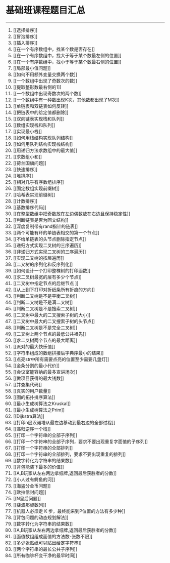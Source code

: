 # 基础班课程题目汇总


---
1. [[选择排序]]
1. [[冒泡排序]]
1. [[插入排序]]
1. [[在一个有序数组中，找某个数是否存在]]
1. [[在一个有序数组中，找大于等于某个数最左侧的位置]]
1. [[在一个有序数组中，找小于等于某个数最右侧的位置]]
1. [[局部最小值问题]]
1. [[如何不用额外变量交换两个数]]
1. [[一个数组中出现了奇数次的数]]
1. [[提取整形数最右侧的1]]
1. [[一个数组中出现奇数次的两个数]]
1. [[一个数组中有一种数出现K次，其他数都出现了M次]]
1. [[单链表和双链表如何反转]]
1. [[把链表中的给定值都删除]]
1. [[双向链表实现栈和队列]]
1. [[数组实现栈和队列]]
1. [[实现最小栈]]
1. [[如何用栈结构实现队列结构]]
1. [[如何用队列结构实现栈结构]]
1. [[用递归方法求数组中的最大值]]
1. [[求数组小和]]
1. [[荷兰国旗问题]]
1. [[快速排序]]
1. [[堆排序]]
1. [[相对几乎有序数组排序]]
1. [[固定数组实现前缀树]]
1. [[哈希表实现前缀树]]
1. [[计数排序]]
1. [[基数排序代码]]
1. [[在整型数组中把奇数放在左边偶数放在右边且保持稳定性]]
1. [[判断链表是否为回文结构]]
1. [[深度复制带有rand指针的链表]]
1. [[两个可能有环的单链表相交的第一个节点]]
1. [[不给单链表的头节点删除指定节点]]
1. [[递归方式实现二叉树的三序遍历]]
1. [[非递归方式实现二叉树的三序遍历]]
1. [[实现二叉树的按层遍历]]   
1. [[二叉树的序列化和反序列化]]  
1. [[如何设计一个打印整棵树的打印函数]]  
1. [[求二叉树最宽的层有多少个节点]]  
1. [[二叉树中指定节点的后继节点 ]]  
1. [[从上到下打印对折纸条所有折痕的方向]]  
1. [[判断二叉树是不是平衡二叉树]]
1. [[判断二叉树是不是满二叉树]]
1. [[判断二叉树是不是搜索二叉树]]
1. [[二叉树中最大的二叉搜索子树的大小]]
1. [[二叉树中最大的二叉搜索子树的头节点]]
1. [[判断二叉树是不是完全二叉树]]
1. [[二叉树上两个节点的最低公共祖先]]
1. [[求二叉树两个节点的最大距离]]
1. [[派对的最大快乐值]]
1. [[字符串组成的数组拼接后字典序最小的结果]]
1. [[点亮str中所有需要点亮的位置至少需要几盏灯]]
1. [[金条分割的最小代价]]
1. [[会议室能容纳的最多宣讲场次]]
1. [[做项目获得的最大钱数]]
1. [[并查集代码]]
1. [[真实的用户数量]]
1. [[图的拓扑排序算法]]
1. [[最小生成树算法之Kruskal]]
1. [[最小生成树算法之Prim]]
1. [[Dijkstra算法]]
1. [[打印n层汉诺塔从最左边移动到最右边的全部过程]]
1. [[递归逆序一个栈]]
1. [[打印一个字符串的全部子序列]]
1. [[打印一个字符串的全部子序列，要求不要出现重复字面值的子序列]]
1. [[打印一个字符串的全部排列]]
1. [[打印一个字符串的全部排列，要求不要出现重复的排列]]
1. [[数字转化为字符串的结果数]]
1. [[背包能装下最多的价值]]
1. [[A,B玩家从左右两边拿纸牌,返回最后获胜者的分数]]
1. [[小人过有鳄鱼的河]]
1. [[海盗分金币问题]]
1. [[欧拉信封问题]]
1. [[N皇后问题]]
1. [[斐波那契数列]]
1. [[机器人必须走 K 步，最终能来到P位置的方法有多少种]]
1. [[背包问题的动态规划解法]]
1. [[数字转化为字符串的结果数]]
1. [[A,B玩家从左右两边拿纸牌,返回最后获胜者的分数]]
1. [[面值数组组成面值的方法数-张数不限]]
1. [[多少张贴纸可以贴出给定字符串]]
1. [[两个字符串的最长公共子序列]]
1. [[所有咖啡杯变干净的最早时间]]


